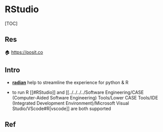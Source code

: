 # RStudio

[TOC]



## Res
🏠 https://posit.co



## Intro
+ **[radian](https://github.com/randy3k/radian)** help to streamline the experience for python & R

+ to run R [[#RStudio]] and [[../../../../Software Engineering/CASE (Computer-Aided Software Engineering) Tools/Lower CASE Tools/IDE (Integrated Development Environment)/Microsoft Visual Studio/VScode#R|vscode]] are both supported 


## Ref
